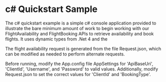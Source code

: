 ﻿c# Quickstart Sample
======================

The c# quickstart example is a simple c# console application provided to illustrate the bare minimum amount of work to begin working
with our FlightAvailability and FlightBooking APIs to retrieve availability and book flights. It uses dynamic types from .Net 4 and the 

The flight availability request is generated from the file Request.json, which can be modified as needed to perform alternate requests.

Before running, modify the App.config file AppSettings for 'ApiBaseUri', 'ClientId', 'Username', and 'Password' to valid values. Additionally,
modify Request.json to set the correct values for 'ClientId' and 'BookingType'.